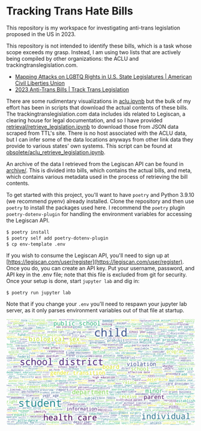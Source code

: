 # Tracking Trans Hate Bills

This repository is my workspace for investigating anti-trans legislation proposed in the US in 2023.

This repository is not intended to identify these bills, which is a task whose scope exceeds my grasp. Instead, I am using two lists that are actively being compiled by other organizations: the ACLU and trackingtranslegislation.com.

* [Mapping Attacks on LGBTQ Rights in U.S. State Legislatures | American Civil Liberties Union](https://www.aclu.org/legislative-attacks-on-lgbtq-rights?state)
* [2023 Anti-Trans Bills | Track Trans Legislation](https://www.tracktranslegislation.com)

There are some rudimentary visualizations in [aclu.ipynb](visualize/aclu.ipynb) but the bulk of my effort has been in scripts that download the actual contents of these bills. The trackingtranslegislation.com data includes ids related to Legiscan, a clearing house for legal documentation, and so I have provided [retrieval/retrieve_legislation.ipynb](retrieval/retrieve_legislation.ipynb) to download those from JSON data scraped from TTL's site. There is no host associated with the ACLU data, but I can infer some of the data locations anyways from other link data they provide to various states' own systems. This script can be found at [obsolete/aclu_retrieve_legislation.ipynb](obsolete/aclu_retrieve_legislation.ipynb).

An archive of the data I retrieved from the Legiscan API can be found in [archive/](archive/). This is divided into bills, which contains the actual bills, and meta, which contains various metadata used in the process of retrieving the bill contents.

To get started with this project, you'll want to have `poetry` and Python 3.9.10 (we recommend pyenv) already installed. Clone the repository and then use `poetry` to install the packages used here. I recommend the `poetry` plugin `poetry-dotenv-plugin` for handling the environment variables for accessing the Legiscan API.

```shell
$ poetry install
$ poetry self add poetry-dotenv-plugin
$ cp env-template .env
```

If you wish to consume the Legiscan API, you'll need to sign up at [https://legiscan.com/user/register](https://legiscan.com/user/register). Once you do, you can create an API key. Put your username, password, and API key in the .env file; note that this file is excluded from git for security. Once your setup is done, start `jupyter lab` and dig in:

```shell
$ poetry run jupyter lab
```

Note that if you change your `.env` you'll need to respawn your jupyter lab server, as it only parses environment variables out of that file at startup.

![word cloud](https://github.com/amy-langley/tracking-trans-hate-bills/blob/master/artifacts/cloud.png?raw=true)
